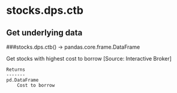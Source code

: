 # stocks.dps.ctb

## Get underlying data 
###stocks.dps.ctb() -> pandas.core.frame.DataFrame

Get stocks with highest cost to borrow [Source: Interactive Broker]

    Returns
    -------
    pd.DataFrame
        Cost to borrow
